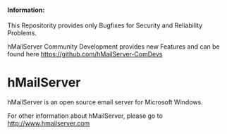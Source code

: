 #### Information:

This Repositority provides only Bugfixes for Security and Reliability Problems.

hMailServer Community Development provides new Features and can be found here
https://github.com/hMailServer-ComDevs

hMailServer
===========

hMailServer is an open source email server for Microsoft Windows.

For other information about hMailServer, please go to http://www.hmailserver.com
